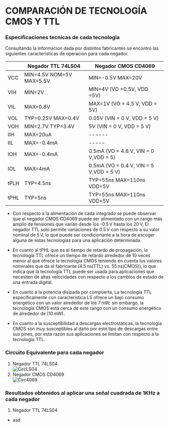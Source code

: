 # COMPARACIÓN DE TECNOLOGÍA CMOS Y TTL

### Especificaciones tecnicas de cada tecnologia

Consultando la informacion dada por distintos fabricantes se encontro las siguientes caracteristicas de operacion para cada negador.
 
   |       | Negador TTL 74LS04 | Negador CMOS CD4069 | 
   |-------|--------------------|---------------------|
   | VCC   | MIN=4.5V  NOM=5V  MAX=5.5V | MIN=-0.5V MAX=20V|
   | VIH   | MIN=2V | MIN=4V (VO =0.5V, VDD =5V)            |
   | VIL   | MAX=0.8V| MAX=1V (VO = 4.5 V, VDD = 5V)            |
   | VOL  | TYP=0.25V MAX=0.4V | 0.05V (VIN = 0 V, VDD = 5 V)|
   | VOH   | MIN=2.7V TYP=3.4V | 5V (VIN = 0 V, VDD = 5 V)|
   | IIH   | MAX=20uA |  ------           |
   | IIL   | MAX=-0.4mA |      -----      |
   | IOH   | MAX=-0.4mA | 0.5mA  (VO = 4.6 V, VIN = 0 V,VDD = 5)|
   | IOL   | MAX=4mA |  0.5mA (VO = 0.4 V, VIN = 5 V,VDD = 5 V)|
   | tPLH  | TYP=4.5ns | TYP=55ns MAX=110ns  VDD=5V    |
   | tPHL  | TYP=5ns |  TYP=55ns MAX=110ns  VDD=5V            |

  * Con respecto a la alimentación de cada integrado se puede observar que el negador CMOS CD4069 puede ser alimentado con un rango más amplio de tensiones que varían desde los -0.5 V hasta los 20 V, El negador TTL solo permite variaciones de 0.5 V con respecto a su valor nominal de 5 V, lo que puede ser condicionante a la hora de escoger alguna de estas tecnologías para una aplicación determinada.
     
   * En cuanto al tPHL que es el tiempo de retardo de propagación, la tecnología TTL ofrece un tiempo de retardo alrededor de 10 veces menor al que ofrece la tecnología CMOS teniendo en cuenta los valores nominales que da el fabricante (4.5 ns(TTL) vs. 55 ns(CMOS)), lo que indica que la tecnología TTL puede ser usada para aplicaciones que necesiten de altas velocidades con respecto a los cambios de estado de una entrada digital.

   * En cuanto a la potencia disipada por compuerta, La tecnología TTL específicamente con característica LS ofrece un bajo consumo energético con un valor alrededor de los 7 mW; sin embargo, la tecnología CMOS está cerca de este rango con un consumo energético de alrededor de (10 mW).

   *  En cuanto a la susceptibilidad a descargas electrostáticas, la tecnología CMOS son muy susceptibles al daño por este tipo de descargas entre sus pines, por esta razón sus aplicaciones se limitan con respecto a la tecnología TTL.

### Circuito Equivalente para cada negador

1. Negador TTL 74LS04 <br />
![CircLS04](https://github.com/JuanVang/LabsDigital1-Grupo7-Equipo2/assets/73542998/eb4a3db3-fba5-42f1-9917-d16cb1b0e1ae)
2. Negador CMOS CD4069 <br />
![Circ4069](https://github.com/JuanVang/LabsDigital1-Grupo7-Equipo2/assets/73542998/8ece8593-0b39-4f53-866c-982a0fce9f96)

### Resultados obtenidos al aplicar una señal cuadrada de 1KHz a cada negador

1. Negador TTL 74LS04 <br />
 * asd



